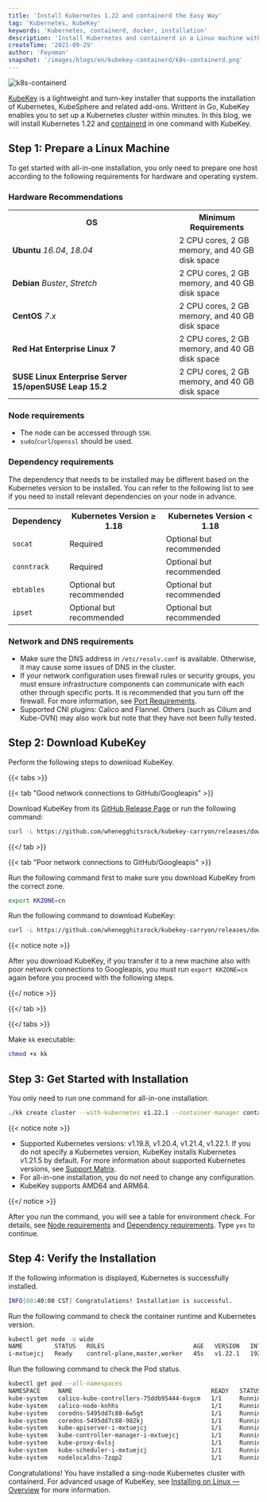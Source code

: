 ```yaml
---
title: 'Install Kubernetes 1.22 and containerd the Easy Way'
tag: 'Kubernetes, KubeKey'
keywords: 'Kubernetes, containerd, docker, installation'
description: 'Install Kubernetes and containerd in a Linux machine within minutes.'
createTime: '2021-09-29'
author: 'Feynman'
snapshot: '/images/blogs/en/kubekey-containerd/k8s-containerd.png'
---
```


![k8s-containerd](/images/blogs/en/kubekey-containerd/k8s-containerd.png)

[KubeKey](https://github.com/whenegghitsrock/kubekey-carryon) is a lightweight and turn-key installer that supports the installation of Kubernetes, KubeSphere and related add-ons. Writtent in Go, KubeKey enables you to set up a Kubernetes cluster within minutes. In this blog, we will install Kubernetes 1.22 and [containerd](https://containerd.io/) in one command with KubeKey.

## Step 1: Prepare a Linux Machine

To get started with all-in-one installation, you only need to prepare one host according to the following requirements for hardware and operating system.

### Hardware Recommendations

<table>
  <tbody>
    <tr>
    <th width='320'>OS</th>
    <th>Minimum Requirements</th>
    </tr>
    <tr>
      <td><b>Ubuntu</b> <i>16.04</i>, <i>18.04</i></td>
      <td>2 CPU cores, 2 GB memory, and 40 GB disk space</td>
    </tr>
    <tr>
      <td><b>Debian</b> <i>Buster</i>, <i>Stretch</i></td>
      <td>2 CPU cores, 2 GB memory, and 40 GB disk space</td>
    </tr><tr>
    <td><b>CentOS</b> <i>7.x</i></td>
      <td>2 CPU cores, 2 GB memory, and 40 GB disk space</td>
    </tr><tr>
    <td><b>Red Hat Enterprise Linux 7</b></td>
      <td>2 CPU cores, 2 GB memory, and 40 GB disk space</td>
    </tr><tr>
    <td><b>SUSE Linux Enterprise Server 15/openSUSE Leap 15.2</b></td>
      <td>2 CPU cores, 2 GB memory, and 40 GB disk space</td>
    </tr>
  </tbody>
</table>

### Node requirements

- The node can be accessed through `SSH`.
- `sudo`/`curl`/`openssl` should be used.

### Dependency requirements

The dependency that needs to be installed may be different based on the Kubernetes version to be installed. You can refer to the following list to see if you need to install relevant dependencies on your node in advance.

<table>
  <tbody>
    <tr>
      <th>Dependency</th>
     <th>Kubernetes Version ≥ 1.18</th>
      <th>Kubernetes Version < 1.18</th>
    </tr>
    <tr>
      <td><code>socat</code></td>
     <td>Required</td> 
      <td>Optional but recommended</td> 
     </tr>
    <tr>
      <td><code>conntrack</code></td>
     <td>Required</td> 
      <td>Optional but recommended</td> 
    </tr><tr>
    <td><code>ebtables</code></td>
     <td>Optional but recommended</td> 
    <td>Optional but recommended</td> 
    </tr><tr>
    <td><code>ipset</code></td>
    <td>Optional but recommended</td> 
     <td>Optional but recommended</td> 
    </tr>
  </tbody>
</table>

### Network and DNS requirements

- Make sure the DNS address in `/etc/resolv.conf` is available. Otherwise, it may cause some issues of DNS in the cluster.
- If your network configuration uses firewall rules or security groups, you must ensure infrastructure components can communicate with each other through specific ports. It is recommended that you turn off the firewall. For more information, see [Port Requirements](../../docs/installing-on-linux/introduction/port-firewall/).
- Supported CNI plugins: Calico and Flannel. Others (such as Cilium and Kube-OVN) may also work but note that they have not been fully tested.

## Step 2: Download KubeKey

Perform the following steps to download KubeKey.

{{< tabs >}}

{{< tab "Good network connections to GitHub/Googleapis" >}}

Download KubeKey from its [GitHub Release Page](https://github.com/whenegghitsrock/kubekey-carryon/releases) or run the following command:

```bash
curl -L https://github.com/whenegghitsrock/kubekey-carryon/releases/download/v1.2.0-alpha.4/kubekey-v1.2.0-alpha.4-linux-amd64.tar.gz > installer.tar.gz && tar -zxf installer.tar.gz
```

{{</ tab >}}

{{< tab "Poor network connections to GitHub/Googleapis" >}}

Run the following command first to make sure you download KubeKey from the correct zone.

```bash
export KKZONE=cn
```

Run the following command to download KubeKey:

```bash
curl -L https://github.com/whenegghitsrock/kubekey-carryon/releases/download/v1.2.0-alpha.4/kubekey-v1.2.0-alpha.4-linux-amd64.tar.gz > installer.tar.gz && tar -zxf installer.tar.gz
```

{{< notice note >}}

After you download KubeKey, if you transfer it to a new machine also with poor network connections to Googleapis, you must run `export KKZONE=cn` again before you proceed with the following steps.

{{</ notice >}} 

{{</ tab >}}

{{</ tabs >}}

Make `kk` executable:

```bash
chmod +x kk
```

## Step 3: Get Started with Installation

You only need to run one command for all-in-one installation. 

```bash
./kk create cluster --with-kubernetes v1.22.1 --container-manager containerd 
```

{{< notice note >}}

- Supported Kubernetes versions: v1.19.8, v1.20.4, v1.21.4, v1.22.1. If you do not specify a Kubernetes version, KubeKey installs Kubernetes v1.21.5 by default. For more information about supported Kubernetes versions, see [Support Matrix](https://github.com/whenegghitsrock/kubekey-carryon/blob/master/docs/kubernetes-versions.md).
- For all-in-one installation, you do not need to change any configuration.
- KubeKey supports AMD64 and ARM64.

{{</ notice >}}

After you run the command, you will see a table for environment check. For details, see [Node requirements](#node-requirements) and [Dependency requirements](#dependency-requirements). Type `yes` to continue.

## Step 4: Verify the Installation

If the following information is displayed, Kubernetes is successfully installed.

```bash
INFO[00:40:00 CST] Congratulations! Installation is successful.
```

Run the following command to check the container runtime and Kubernetes version.

```bash
kubectl get node -o wide
NAME         STATUS   ROLES                         AGE   VERSION   INTERNAL-IP   EXTERNAL-IP   OS-IMAGE                KERNEL-VERSION           CONTAINER-RUNTIME
i-mxtuejcj   Ready    control-plane,master,worker   45s   v1.22.1   192.168.6.2   <none>        CentOS Linux 7 (Core)   3.10.0-1160.el7.x86_64   containerd://1.4.9
```

Run the following command to check the Pod status.

```bash
kubectl get pod --all-namespaces
NAMESPACE     NAME                                       READY   STATUS    RESTARTS   AGE
kube-system   calico-kube-controllers-75ddb95444-6vgcm   1/1     Running   0          39s
kube-system   calico-node-knhhs                          1/1     Running   0          39s
kube-system   coredns-5495dd7c88-6w5gt                   1/1     Running   0          48s
kube-system   coredns-5495dd7c88-982kj                   1/1     Running   0          48s
kube-system   kube-apiserver-i-mxtuejcj                  1/1     Running   0          56s
kube-system   kube-controller-manager-i-mxtuejcj         1/1     Running   0          56s
kube-system   kube-proxy-6vlsj                           1/1     Running   0          48s
kube-system   kube-scheduler-i-mxtuejcj                  1/1     Running   0          64s
kube-system   nodelocaldns-7zqp2                         1/1     Running   0          48s
```

Congratulations! You have installed a sing-node Kubernetes cluster with containerd. For advanced usage of KubeKey, see [Installing on Linux — Overview](https://docs.kubesphere-carryon.top/docs/installing-on-linux/introduction/intro/) for more information.